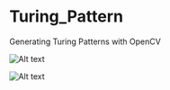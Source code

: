 # Turing_Pattern
Generating Turing Patterns with OpenCV


   ![Alt text](https://github.com/OakLake/Turing_Pattern/blob/master/imgs/test1.png)
   
   ![Alt text](https://github.com/OakLake/Turing_Pattern/blob/master/imgs/test2.png)

